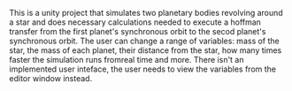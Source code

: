 This is a unity project that simulates two planetary bodies revolving around a star and does necessary calculations needed to execute a hoffman transfer from the first planet's synchronous orbit to the secod planet's synchronous orbit. 
The user can change a range of variables: mass of the star, the mass of each planet, their distance from the star, how many times faster the simulation runs fromreal time and more.
There isn't an implemented user inteface, the user needs to view the variables from the editor window instead.
